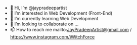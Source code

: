 - 👋 Hi, I’m @jaypradeepartist
- 👀 I’m interested in Web Development (Front-End)
- 🌱 I’m currently learning Web Development
- 💞️ I’m looking to collaborate on ...
- 📫 How to reach me mailto:JayPradeepArtist@gmail.com / https://www.instagram.com/iWitchForce

<!---
jaypradeepartist/jaypradeepartist is a ✨ special ✨ repository because its `README.md` (this file) appears on your GitHub profile.
You can click the Preview link to take a look at your changes.
--->
